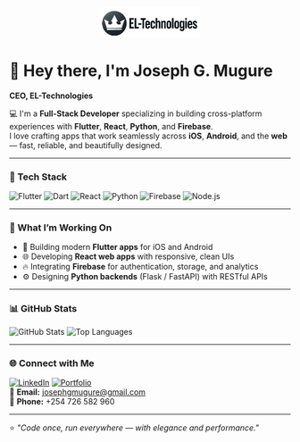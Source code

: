 <p align="center">
  <img src="logo.png" alt="EL-Technologies Logo" width="180" />
</p>

# 👋 Hey there, I'm Joseph G. Mugure  
**CEO, EL-Technologies**

💻 I'm a **Full-Stack Developer** specializing in building cross-platform experiences with **Flutter**, **React**, **Python**, and **Firebase**.  
I love crafting apps that work seamlessly across **iOS**, **Android**, and the **web** — fast, reliable, and beautifully designed.

---

### 🚀 Tech Stack

![Flutter](https://img.shields.io/badge/Flutter-02569B?style=for-the-badge&logo=flutter&logoColor=white)
![Dart](https://img.shields.io/badge/Dart-0175C2?style=for-the-badge&logo=dart&logoColor=white)
![React](https://img.shields.io/badge/React-20232A?style=for-the-badge&logo=react&logoColor=61DAFB)
![Python](https://img.shields.io/badge/Python-3776AB?style=for-the-badge&logo=python&logoColor=white)
![Firebase](https://img.shields.io/badge/Firebase-FFCA28?style=for-the-badge&logo=firebase&logoColor=black)
![Node.js](https://img.shields.io/badge/Node.js-339933?style=for-the-badge&logo=node.js&logoColor=white)

---

### 🧠 What I’m Working On
- 🧩 Building modern **Flutter apps** for iOS and Android  
- 🌐 Developing **React web apps** with responsive, clean UIs  
- 🔥 Integrating **Firebase** for authentication, storage, and analytics  
- ⚙️ Designing **Python backends** (Flask / FastAPI) with RESTful APIs  

---

### 📊 GitHub Stats

![GitHub Stats](https://github-readme-stats.vercel.app/api?username=JosephGabriels&show_icons=true&theme=tokyonight)
![Top Languages](https://github-readme-stats.vercel.app/api/top-langs/?username=JosephGabriels&layout=compact&theme=tokyonight)

---

### 🌐 Connect with Me
[![LinkedIn](https://img.shields.io/badge/LinkedIn-0077B5?style=for-the-badge&logo=linkedin&logoColor=white)](https://linkedin.com/in/JosephGabriels)
[![Portfolio](https://img.shields.io/badge/Portfolio-000000?style=for-the-badge&logo=About.me&logoColor=white)](https://YOURPORTFOLIO.com)  
📧 **Email:** [josephgmugure@gmail.com](mailto:josephgmugure@gmail.com)  
📱 **Phone:** +254 726 582 960  

---

⭐️ *"Code once, run everywhere — with elegance and performance."*
